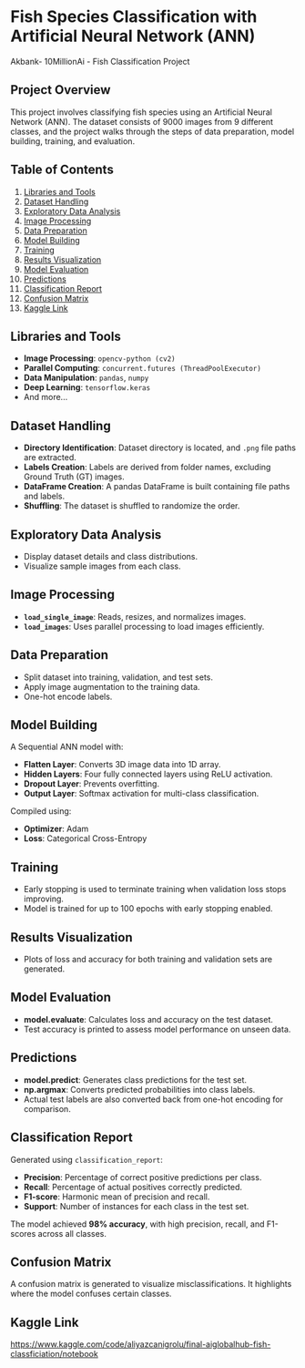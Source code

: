 # Fish Species Classification with Artificial Neural Network (ANN)
Akbank- 10MillionAi - Fish Classification Project

## Project Overview
This project involves classifying fish species using an Artificial Neural Network (ANN). The dataset consists of 9000 images from 9 different classes, and the project walks through the steps of data preparation, model building, training, and evaluation.

## Table of Contents
1. [Libraries and Tools](#libraries-and-tools)
2. [Dataset Handling](#dataset-handling)
3. [Exploratory Data Analysis](#exploratory-data-analysis)
4. [Image Processing](#image-processing)
5. [Data Preparation](#data-preparation)
6. [Model Building](#model-building)
7. [Training](#training)
8. [Results Visualization](#results-visualization)
9. [Model Evaluation](#model-evaluation)
10. [Predictions](#predictions)
11. [Classification Report](#classification-report)
12. [Confusion Matrix](#confusion-matrix)
13. [Kaggle Link](#kaggle-link)

## Libraries and Tools
- **Image Processing**: `opencv-python (cv2)`
- **Parallel Computing**: `concurrent.futures (ThreadPoolExecutor)`
- **Data Manipulation**: `pandas`, `numpy`
- **Deep Learning**: `tensorflow.keras`
- And more...

## Dataset Handling
- **Directory Identification**: Dataset directory is located, and `.png` file paths are extracted.
- **Labels Creation**: Labels are derived from folder names, excluding Ground Truth (GT) images.
- **DataFrame Creation**: A pandas DataFrame is built containing file paths and labels.
- **Shuffling**: The dataset is shuffled to randomize the order.

## Exploratory Data Analysis
- Display dataset details and class distributions.
- Visualize sample images from each class.

## Image Processing
- **`load_single_image`**: Reads, resizes, and normalizes images.
- **`load_images`**: Uses parallel processing to load images efficiently.

## Data Preparation
- Split dataset into training, validation, and test sets.
- Apply image augmentation to the training data.
- One-hot encode labels.

## Model Building
A Sequential ANN model with:
- **Flatten Layer**: Converts 3D image data into 1D array.
- **Hidden Layers**: Four fully connected layers using ReLU activation.
- **Dropout Layer**: Prevents overfitting.
- **Output Layer**: Softmax activation for multi-class classification.

Compiled using:
- **Optimizer**: Adam
- **Loss**: Categorical Cross-Entropy

## Training
- Early stopping is used to terminate training when validation loss stops improving.
- Model is trained for up to 100 epochs with early stopping enabled.

## Results Visualization
- Plots of loss and accuracy for both training and validation sets are generated.

## Model Evaluation
- **model.evaluate**: Calculates loss and accuracy on the test dataset.
- Test accuracy is printed to assess model performance on unseen data.

## Predictions
- **model.predict**: Generates class predictions for the test set.
- **np.argmax**: Converts predicted probabilities into class labels.
- Actual test labels are also converted back from one-hot encoding for comparison.

## Classification Report
Generated using `classification_report`:
- **Precision**: Percentage of correct positive predictions per class.
- **Recall**: Percentage of actual positives correctly predicted.
- **F1-score**: Harmonic mean of precision and recall.
- **Support**: Number of instances for each class in the test set.

The model achieved **98% accuracy**, with high precision, recall, and F1-scores across all classes.

## Confusion Matrix
A confusion matrix is generated to visualize misclassifications. It highlights where the model confuses certain classes.

## Kaggle Link
https://www.kaggle.com/code/aliyazcanigrolu/final-aiglobalhub-fish-classficiation/notebook

